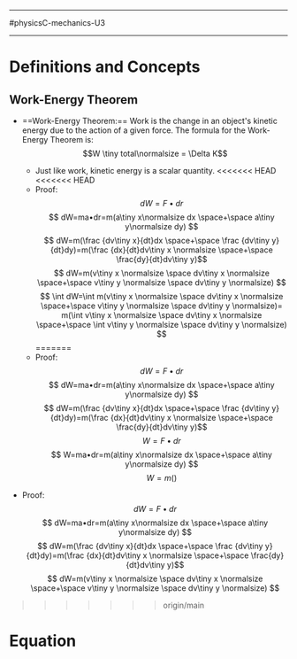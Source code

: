 ____________________________
#physicsC-mechanics-U3
____________________________
# Definitions and Concepts
## Work-Energy Theorem
* ==Work-Energy Theorem:== Work is the change in an object's kinetic energy due to the action of a given force. The formula for the Work-Energy Theorem is:$$W \tiny total\normalsize = \Delta K$$
	* Just like work, kinetic energy is a scalar quantity.
<<<<<<< HEAD
<<<<<<< HEAD
	* Proof: $$ dW=F • dr $$ $$ dW=ma•dr=m(a\tiny x\normalsize dx \space+\space a\tiny y\normalsize dy) $$$$ dW=m(\frac {dv\tiny x}{dt}dx \space+\space \frac {dv\tiny y}{dt}dy)=m(\frac {dx}{dt}dv\tiny x \normalsize \space+\space \frac{dy}{dt}dv\tiny y)$$ $$ dW=m(v\tiny x \normalsize \space dv\tiny x \normalsize \space+\space v\tiny y \normalsize \space dv\tiny y \normalsize) $$ $$ \int dW=\int m(v\tiny x \normalsize \space dv\tiny x \normalsize \space+\space v\tiny y \normalsize \space dv\tiny y \normalsize)= m(\int v\tiny x \normalsize \space dv\tiny x \normalsize \space+\space \int v\tiny y \normalsize \space dv\tiny y \normalsize) $$
=======
	* Proof: $$ dW=F • dr $$ $$ dW=ma•dr=m(a\tiny x\normalsize dx \space+\space a\tiny y\normalsize dy) $$$$ dW=m(\frac {dv\tiny x}{dt}dx \space+\space \frac {dv\tiny y}{dt}dy)=m(\frac {dx}{dt}dv\tiny x \normalsize \space+\space \frac{dy}{dt}dv\tiny y)$$
$$ W=F • dr $$ $$ W=ma•dr=m(a\tiny x\normalsize dx \space+\space a\tiny y\normalsize dy) $$$$ W=m()$$

* Proof: $$ dW=F • dr $$ $$ dW=ma•dr=m(a\tiny x\normalsize dx \space+\space a\tiny y\normalsize dy) $$$$ dW=m(\frac {dv\tiny x}{dt}dx \space+\space \frac {dv\tiny y}{dt}dy)=m(\frac {dx}{dt}dv\tiny x \normalsize \space+\space \frac{dy}{dt}dv\tiny y)$$ $$ dW=m(v\tiny x \normalsize \space dv\tiny x \normalsize \space+\space v\tiny y \normalsize \space dv\tiny y \normalsize) $$

>>>>>>> origin/main
# Equation


